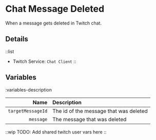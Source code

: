 # Chat Message Deleted
When a message gets deleted in Twitch chat.

## Details
::list
- Twitch Service: `Chat Client`
::

## Variables
:variables-description

Name | Description
----:|:------------
`targetMessageId` | The id of the message that was deleted
`message` | The message that was deleted

::wip
TODO: Add shared twitch user vars here
::